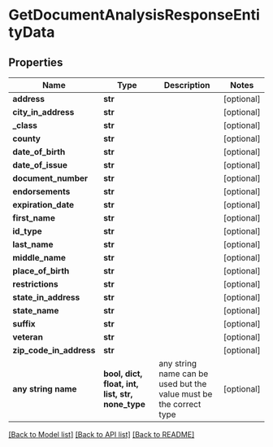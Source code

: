 # GetDocumentAnalysisResponseEntityData


## Properties
Name | Type | Description | Notes
------------ | ------------- | ------------- | -------------
**address** | **str** |  | [optional] 
**city_in_address** | **str** |  | [optional] 
**_class** | **str** |  | [optional] 
**county** | **str** |  | [optional] 
**date_of_birth** | **str** |  | [optional] 
**date_of_issue** | **str** |  | [optional] 
**document_number** | **str** |  | [optional] 
**endorsements** | **str** |  | [optional] 
**expiration_date** | **str** |  | [optional] 
**first_name** | **str** |  | [optional] 
**id_type** | **str** |  | [optional] 
**last_name** | **str** |  | [optional] 
**middle_name** | **str** |  | [optional] 
**place_of_birth** | **str** |  | [optional] 
**restrictions** | **str** |  | [optional] 
**state_in_address** | **str** |  | [optional] 
**state_name** | **str** |  | [optional] 
**suffix** | **str** |  | [optional] 
**veteran** | **str** |  | [optional] 
**zip_code_in_address** | **str** |  | [optional] 
**any string name** | **bool, dict, float, int, list, str, none_type** | any string name can be used but the value must be the correct type | [optional]

[[Back to Model list]](../README.md#documentation-for-models) [[Back to API list]](../README.md#documentation-for-api-endpoints) [[Back to README]](../README.md)


